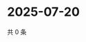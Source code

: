 # 2025-07-20

共 0 条

<!-- BEGIN ZHIHUQUESTIONS -->
<!-- 最后更新时间 Sun Jul 20 2025 19:09:44 GMT+0800 (China Standard Time) -->

<!-- END ZHIHUQUESTIONS -->

